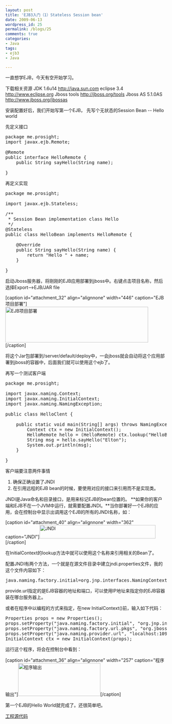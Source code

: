 ```yaml
---
layout: post
title: 'EJB3入门（1）Stateless Session bean'
date: 2009-06-13
wordpress_id: 25
permalink: /blogs/25
comments: true
categories:
- Java
tags:
- ejb3
- Java

---
```

一直想学EJB，今天有空开始学习。

下载相关资源
JDK 1.6u14 <a href="http://java.sun.com">http://java.sun.com</a>
eclipse 3.4 <a href="http://www.eclipse.org">http://www.eclipse.org</a>
Jboss tools <a href="http://jboss.org/tools">http://jboss.org/tools</a>
Jboss AS 5.1.0AS <a href="http://www.jboss.org/jbossas">http://www.jboss.org/jbossas</a>

安装配置好后，我们开始写第一个EJB， 先写个无状态的Session Bean -- Hello world

先定义接口
<pre class="prettyprint linenums">package me.prosight;
import javax.ejb.Remote;

@Remote
public interface HelloRemote {
	public String sayHello(String name);

}</pre>
再定义实现
<pre class="prettyprint linenums">package me.prosight;

import javax.ejb.Stateless;

/**
 * Session Bean implementation class Hello
 */
@Stateless
public class HelloBean implements HelloRemote {

	@Override
	public String sayHello(String name) {
		return "Hello " + name;
	}

}</pre>
启动Jboss服务器，将刚刚的EJB应用部署到jboss中。右键点击项目名称，然后选择Export--&gt;EJB/JAR file

[caption id="attachment_32" align="alignnone" width="446" caption="EJB项目部署"]<img class="size-full wp-image-32" title="EJB项目部署" src="http://blog.prosight.me/wp-content/uploads/2009/06/1.png" alt="EJB项目部署" width="446" height="111" />[/caption]

将这个Jar包部署到/server/default/deploy中，一会jboss就会自动将这个应用部署到jboss的容器中，后面我们就可以使用这个ejb了。

再写一个测试客户端
<pre class="prettyprint linenums">package me.prosight;

import javax.naming.Context;
import javax.naming.InitialContext;
import javax.naming.NamingException;

public class HelloClent {

	public static void main(String[] args) throws NamingException {
		Context ctx = new InitialContext();
		HelloRemote hello = (HelloRemote) ctx.lookup("HelloBean/remote");
		String msg = hello.sayHello("Elton");
		System.out.println(msg);
	}

}</pre>
客户端要注意两件事情
<ol>
	<li>确保正确设置了JNDI</li>
	<li>在引用远程的EJB bean的时候，要使用对应的接口来引用而不是实现类。</li>
</ol>
JNDI是Java命名和目录接口，是用来标记EJB的bean位置的。 **如果你的客户端和EJB不在一个JVM中运行，就需要配置JNDI。**当你部署好一个EJB的应用，会在控制台中显示出调用这个EJB的所有的JNDI名称，如：

[caption id="attachment_40" align="alignnone" width="362" caption="JNDI"]<img class="size-full wp-image-40" title="JNDI" src="http://blog.prosight.me/wp-content/uploads/2009/06/4.png" alt="JNDI" width="362" height="42" />[/caption]

在InitialContext的lookup方法中就可以使用这个名称来引用相关的Bean了。

配置JNDI有两个方法，一个就是在源文件目录中建立jndi.properties文件，我的这个文件内容如下：
<pre class="prettyprint linenums">java.naming.factory.initial=org.jnp.interfaces.NamingContextFactory java.naming.factory.url.pkgs=org.jboss.naming:org.jnp.interfaces java.naming.provider.url=localhost:1099</pre>
provide.url指定的是EJB容器的地址和端口，可以使用IP地址来指定你的EJB容器装在哪台服务器上。

或者在程序中以编程的方式来指定，在new InitialContext()前，输入如下代码：
<pre class="prettyprint linenums">Properties props = new Properties();
props.setProperty("java.naming.factory.initial", "org.jnp.interfaces.NamingContextFactory");
props.setProperty("java.naming.factory.url.pkgs", "org.jboss.naming");
props.setProperty("java.naming.provider.url", "localhost:1099");
InitialContext ctx = new InitialContext(props);</pre>
运行这个程序，将会在控制台中看到：

[caption id="attachment_36" align="alignnone" width="257" caption="程序输出"]<img class="size-full wp-image-36" title="程序输出" src="http://blog.prosight.me/wp-content/uploads/2009/06/3.png" alt="程序输出" width="257" height="102" />[/caption]

第一个EJB的Hello World就完成了。还很简单吧。

<a href="http://www.prosight.me/blog/wp-content/uploads/2009/06/EJBTest.zip">工程源代码</a>
